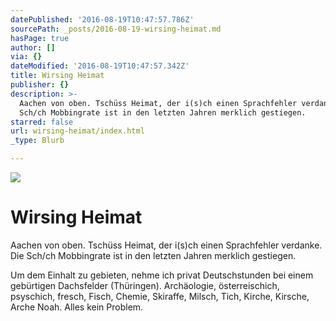 ```yaml
---
datePublished: '2016-08-19T10:47:57.786Z'
sourcePath: _posts/2016-08-19-wirsing-heimat.md
hasPage: true
author: []
via: {}
dateModified: '2016-08-19T10:47:57.342Z'
title: Wirsing Heimat
publisher: {}
description: >-
  Aachen von oben. Tschüss Heimat, der i(s)ch einen Sprachfehler verdanke. Die
  Sch/ch Mobbingrate ist in den letzten Jahren merklich gestiegen.
starred: false
url: wirsing-heimat/index.html
_type: Blurb

---
```

![](https://the-grid-user-content.s3-us-west-2.amazonaws.com/d01130d0-9880-47d9-81bc-ac1cef53987c.jpg)

# Wirsing Heimat

Aachen von oben. Tschüss Heimat, der i(s)ch einen Sprachfehler verdanke. Die Sch/ch Mobbingrate ist in den letzten Jahren merklich gestiegen.

Um dem Einhalt zu gebieten, nehme ich privat Deutschstunden bei einem gebürtigen Dachsfelder (Thüringen). Archäologie, österreischich, psyschich, fresch, Fisch, Chemie, Skiraffe, Milsch, Tich, Kirche, Kirsche, Arche Noah. Alles kein Problem.